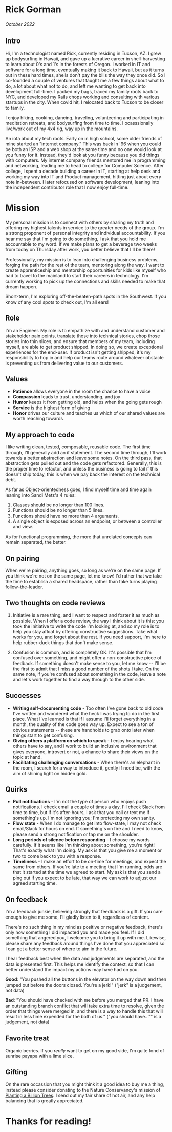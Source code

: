 # Rick Gorman

###### October 2022

## Intro

Hi, I'm a technologist named Rick, currently residing in Tucson, AZ. I grew up bodysurfing in Hawaii, and gave up a lucrative career in shell-harvesting to learn about 0's and 1's in the forests of Oregon. I worked in IT and software for a long time, eventually making it back to Hawaii, but as it turns out in these hard times, shells don't pay the bills the way they once did. So I co-founded a couple of ventures that taught me a few things about what to do, a lot about what not to do, and left me wanting to get back into development full-time. I packed my bags, traced my family roots back to NYC, and developed my Rails chops working and consulting with various startups in the city. When covid hit, I relocated back to Tucson to be closer to family. 

I enjoy hiking, cooking, dancing, traveling, volunteering and participating in meditation retreats, and bodysurfing from time to time. I ocasssionally live/work out of my 4x4 rig, way up in the mountains.

An iota about my tech roots. Early on in high school, some older friends of mine started an "internet company." This was back in '96 when you could be both an ISP and a web shop at the same time and no one would look at you funny for it. Instead, they'd look at you funny because you did things with computers. My internet company friends mentored me in programming and networking, leading me to head to college for Computer Science. After college, I spent a decade building a career in IT, starting at help desk and working my way into IT and Product management, hitting just about every note in-between. I later refocused on software development, leaning into the independent contributor role that I now enjoy full-time.

# Mission

My personal mission is to connect with others by sharing my truth and offering my highest talents in service to the greater needs of the group. I'm a strong proponent of personal integrity and individual accountability. If you hear me say that I'm going to do something, I ask that you hold me accountable to my word. If we make plans to get a beverage two weeks from today on Thursday after work, you better believe that I'll be there!

Professionally, my mission is to lean into challenging business problems, forging the path for the rest of the team, mentoring along the way. I want to create apprenticeship and mentorship opportunities for kids like myself who had to travel to the mainland to start their careers in technology. I'm currently working to pick up the connections and skills needed to make that dream happen.

Short-term, I'm exploring off-the-beaten-path spots in the Southwest. If you know of any cool spots to check out, I'm all ears!

## Role

I'm an Engineer. My role is to empathize with and understand customer and stakeholder pain points, translate those into technical stories, chop those stories into thin slices, and ensure that members of my team, including myself, are able to get product shipped. In doing so, we create exceptional experiences for the end-user. If product isn't getting shipped, it's my responsibility to hop in and help our teams route around whatever obstacle is preventing us from delivering value to our customers.

## Values

- **Patience** allows everyone in the room the chance to have a voice
- **Compassion** leads to trust, understanding, and joy
- **Humor** keeps it from getting old, and helps when the going gets rough
- **Service** is the highest form of giving
- **Honor** drives our culture and teaches us which of our shared values are worth reaching towards

## My approach to code

I like writing clean, tested, composable, reusable code. The first time through, I'll generally add an if statement. The second time through, I'll work towards a better abstraction and leave some notes. On the third pass, that abstraction gets pulled out and the code gets refactored. Generally, this is the proper time to refactor, and unless the business is going to fail if this doesn't ship today, this is when we pay back the interest on the technical debt.

As far as Object-orientedness goes, I find myself time and time again leaning into Sandi Metz's 4 rules:

1. Classes should be no longer than 100 lines.
2. Functions should be no longer than 5 lines.
3. Functions should have no more than 4 arguments.
4. A single object is exposed across an endpoint, or between a controller and view.

As for functional programming, the more that unrelated concepts can remain separated, the better.

## On pairing

When we're pairing, anything goes, so long as we're on the same page. If you think we're not on the same page, let me know! I'd rather that we take the time to establish a shared headspace, rather than take turns playing follow-the-leader.

## Two thoughts on code reviews

1. Initiative is a rare thing, and I want to respect and foster it as much as possible. When I offer a code review, the way I think about it is this: you took the initiative to write the code I'm looking at, and so my role is to help you stay afloat by offering constructive suggestions. Take what works for you, and forget about the rest. If you need support, I'm here to help rubber-duck things that don't make sense.

2. Confusion is common, and is completely OK. It's possible that I'm confused over something, and might offer a non-constructive piece of feedback. If something doesn't make sense to you, let me know -- I'll be the first to admit that I miss a good number of the shots I take. On the same note, if you're confused about something in the code, leave a note and let's work together to find a way through to the other side.

## Successes

- **Writing self-documenting code** - Too often I've gone back to old code I've written and wondered what the heck I was trying to do in the first place. What I've learned is that if I assume I'll forget everything in a month, the quality of the code goes way up. Expect to see a ton of obvious statements -- these are handholds to grab onto later when things start to get confusing.
- **Giving others a platform on which to speak** - I enjoy hearing what others have to say, and I work to build an inclusive environment that gives everyone, introvert or not, a chance to share their views on the topic at hand.
- **Facilitating challenging conversations** - When there's an elephant in the room, I search for a way to introduce it, gently if need be, with the aim of shining light on hidden gold.

## Quirks

- **Pull notifications** - I'm not the type of person who enjoys push notifications. I check email a couple of times a day, I'll check Slack from time to time, but if it's after-hours, I ask that you call or text me if something's up. I'm not ignoring you; I'm protecting my own sanity.
- **Flow state** - When I do manage to get into flow-state, I may not check email/Slack for hours on end. If something's on fire and I need to know, please send a strong notification or tap me on the shoulder.
- **Long periods of silence before responding** - I choose my words carefully. If it seems like I'm thinking about something, you're right! That's exactly what I'm doing. My ask is that you give me a moment or two to come back to you with a response.
- **Timeliness** - I make an effort to be on-time for meetings, and expect the same from others. If you're late to a meeting that I'm running, odds are that it started at the time we agreed to start. My ask is that you send a ping out if you expect to be late, that way we can work to adjust our agreed starting time.

## On feedback

I'm a feedback junkie, believing strongly that feedback is a gift. If you care enough to give me some, I'll gladly listen to it, regardless of content.

There's no such thing in my mind as positive or negative feedback, there's only how something I did impacted you and made you feel. If I did something that angered you, I welcome you to bring it up with me. Likewise, please share any feedback around things I've done that you appreciated so I can get a better sense of where to aim in the future.

I hear feedback best when the data and judgements are separated, and the data is presented first. This helps me identify the context, so that I can better understand the impact my actions may have had on you.

**Good**: "You pushed all the buttons in the elevator on the way down and then jumped out before the doors closed. You're a jerk!" ("jerk" is a judgement, not data)

**Bad**: "You should have checked with me before you merged that PR. I have an outstanding branch conflict that will take extra time to resolve, given the order that things were merged in, and there is a way to handle this that will result in less time expended for the both of us." ("you should have..."" is a judgement, not data)

## Favorite treat

Organic berries. If you *really* want to get on my good side, I'm quite fond of sunrise payapa with a lime slice.

## Gifting

On the rare occassion that you might think it a good idea to buy me a thing, instead please consider donating to the Nature Conservancy's mission of [Planting a Billion Trees](https://www.nature.org/en-us/get-involved/how-to-help/plant-a-billion/). I send out my fair share of hot air, and any help balancing that is greatly appreciated.

# Thanks for reading!

